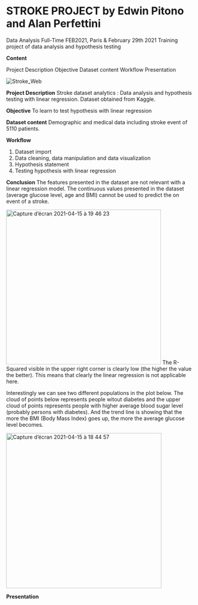 # STROKE PROJECT by Edwin Pitono and Alan Perfettini
Data Analysis Full-Time FEB2021, Paris & February 29th 2021
Training project of data analysis and hypothesis testing

**Content**

Project Description
Objective
Dataset content
Workflow
Presentation

![Stroke_Web](https://user-images.githubusercontent.com/76606558/114902277-f3fedc80-9e15-11eb-89b5-bb2c342d281a.png)

**Project Description** 
Stroke dataset analytics : Data analysis and hypothesis testing with linear regression.
Dataset obtained from Kaggle.

**Objective**
To learn to test hypothesis with linear regression

**Dataset content**
Demographic and medical data including stroke event of 5110 patients.

**Workflow**
1. Dataset import
2. Data cleaning, data manipulation and data visualization 
3. Hypothesis statement
4. Testing hypothesis with linear regression



**Conclusion**
The features presented in the dataset are not relevant with a linear regression model. The continuous values presented in the dataset (average glucose level, age and BMI) cannot be used to predict the on event of a stroke. 

<img width="415" alt="Capture d’écran 2021-04-15 à 19 46 23" src="https://user-images.githubusercontent.com/76606558/114915016-57dbd200-9e23-11eb-8939-1a6ed7acc5d3.png">
The R-Squared visible in the upper right corner is clearly low (the higher the value the better). This means that clearly the linear regression is not applicable here.

Interestingly we can see two different populations in the plot below. The cloud of points below represents people witout diabetes and the upper cloud of points represents people with higher average blood sugar level (probably persons with diabetes). And the trend line is showing that the more the BMI (Body Mass Index) goes up, the more the average glucose level becomes.

<img width="416" alt="Capture d’écran 2021-04-15 à 18 44 57" src="https://user-images.githubusercontent.com/76606558/114907860-cd43a480-9e1b-11eb-9b05-3cc3c531680c.png">


**Presentation**

